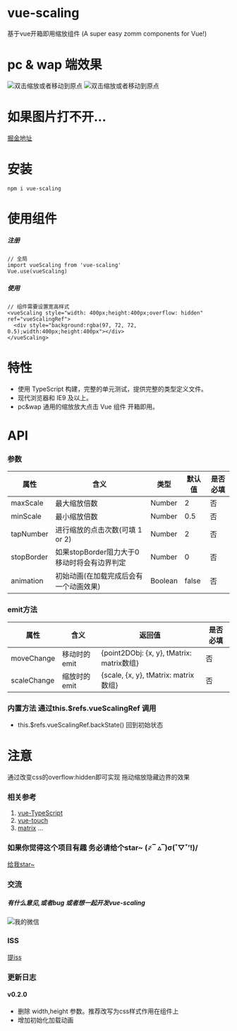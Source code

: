# vue-scaling
基于vue开箱即用缩放组件
(A super easy zomm components for Vue!)
# pc & wap 端效果
![双击缩放或者移动到原点](https://1img.evente.cn/84/23/24/91d3e0e8561ea75bf9e4adcfdf.jpg?imageView2/2/w/740)
![双击缩放或者移动到原点](https://0img.evente.cn/69/1e/19/bcfd8bc55db61d537324789c18.jpg?imageView2/2/w/740)

# 如果图片打不开...
[掘金地址](https://juejin.im/post/5df89e0c51882512243f9ca8) 

# 安装
```
npm i vue-scaling
```
# 使用组件
##### 注册
```
// 全局
import vueScaling from 'vue-scaling'
Vue.use(vueScaling)
```

##### 使用
```
// 组件需要设置宽高样式
<vueScaling style="width: 400px;height:400px;overflow: hidden" ref="vueScalingRef">
  <div style="background:rgba(97, 72, 72, 0.5);width:400px;height:400px"></div>
</vueScaling>
```

# 特性
- 使用 TypeScript 构建，完整的单元测试，提供完整的类型定义文件。
- 现代浏览器和 IE9 及以上。
- pc&wap 通用的缩放放大点击 Vue 组件 开箱即用。

# API
### 参数
属性 | 含义 |  类型 |默认值 | 是否必填
---|---|---|---|---
maxScale| 最大缩放倍数 | Number | 2 | 否|
minScale| 最小缩放倍数 | Number | 0.5 | 否|
tapNumber| 进行缩放的点击次数(可填 1 or 2) | Number | 2 | 否|
stopBorder| 如果stopBorder阻力大于0 移动时将会有边界判定 | Number | 0 | 否|
animation | 初始动画(在加载完成后会有一个动画效果) | Boolean | false | 否|

### emit方法
属性 | 含义 |  返回值 | 是否必填
---|---|---|---
moveChange| 移动时的emit | {point2DObj: {x, y}, tMatrix: matrix数组} |  否 |
scaleChange| 缩放时的emit | {scale, {x, y}, tMatrix: matrix数组} |  否 |

### 内置方法 通过this.$refs.vueScalingRef 调用
- this.$refs.vueScalingRef.backState() 回到初始状态

# 注意
通过改变css的overflow:hidden即可实现 拖动缩放隐藏边界的效果

### 相关参考
1. [vue-TypeScript](https://cn.vuejs.org/v2/guide/typescript.html) 
2. [vue-touch](https://github.com/vuejs/vue-touch)
3. [matrix](https://www.jianshu.com/p/956d54376338) 
...

### 如果你觉得这个项目有趣 务必请给个star~ (҂‾ ▵‾)σ(˚▽˚’!)/
[给我star~](https://github.com/whorcare/vue-scaling)

### 交流
##### 有什么意见,或者bug 或者想一起开发vue-scaling
![我的微信](https://0img.evente.cn/0f/41/65/8ad030fc5d9f82f6345b3d6e7c.jpg?imageView2/2/w/220)

### ISS
[提iss](https://github.com/whorcare/vue-scaling/issues/new)

### 更新日志
#### v0.2.0
- 删除 width,height 参数。推荐改写为css样式作用在组件上
- 增加初始化加载动画
